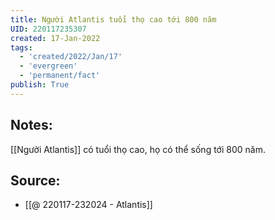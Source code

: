 ```yaml
---
title: Người Atlantis tuổi thọ cao tới 800 năm
UID: 220117235307
created: 17-Jan-2022
tags:
  - 'created/2022/Jan/17'
  - 'evergreen'
  - 'permanent/fact'
publish: True
---
```

## Notes:
[[Người Atlantis]] có tuổi thọ cao, họ có thể sống tới 800 năm.

## Source:
- [[@ 220117-232024 - Atlantis]]


